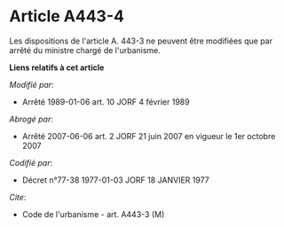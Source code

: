 # Article A443-4

Les dispositions de l'article A. 443-3 ne peuvent être modifiées que par arrêté du ministre chargé de l'urbanisme.

**Liens relatifs à cet article**

_Modifié par_:

  - Arrêté 1989-01-06 art. 10 JORF 4 février 1989

_Abrogé par_:

  - Arrêté 2007-06-06 art. 2 JORF 21 juin 2007 en vigueur le 1er octobre 2007

_Codifié par_:

  - Décret n°77-38 1977-01-03 JORF 18 JANVIER 1977

_Cite_:

  - Code de l'urbanisme - art. A443-3 (M)

